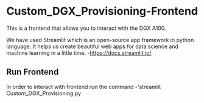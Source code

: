 # Custom_DGX_Provisioning-Frontend
This is a frontend that allows you to interact with the DGX A100.


We have used Streamlit which is an open-source app framework in python language. It helps us create beautiful web apps for data science and machine learning in a little time.
-https://docs.streamlit.io/

## Run Frontend
In order to interact with frontend run the command
-'streamlit Custom_DGX_Provisioning.py
